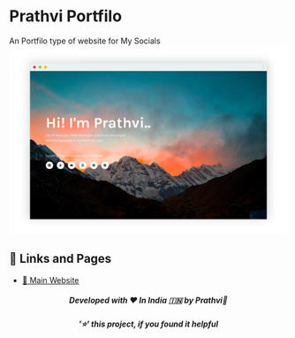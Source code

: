 # Prathvi Portfilo
An Portfilo type of website for My Socials
[![](https://raw.githubusercontent.com/fspofficial/prathvi-portfilo/main/preview.png)](https://prathvi-portfilo.vercel.app)

## 🔗 Links and Pages
- [🥰 Main Website](https://prathvi-portfilo.vercel.app)

<h5 align='center'>Developed with ❤️ In India 🇮🇳 by Prathvi💝</h5>
<h5 align='center'>'⭐' this project, if you found it helpful</h5>
